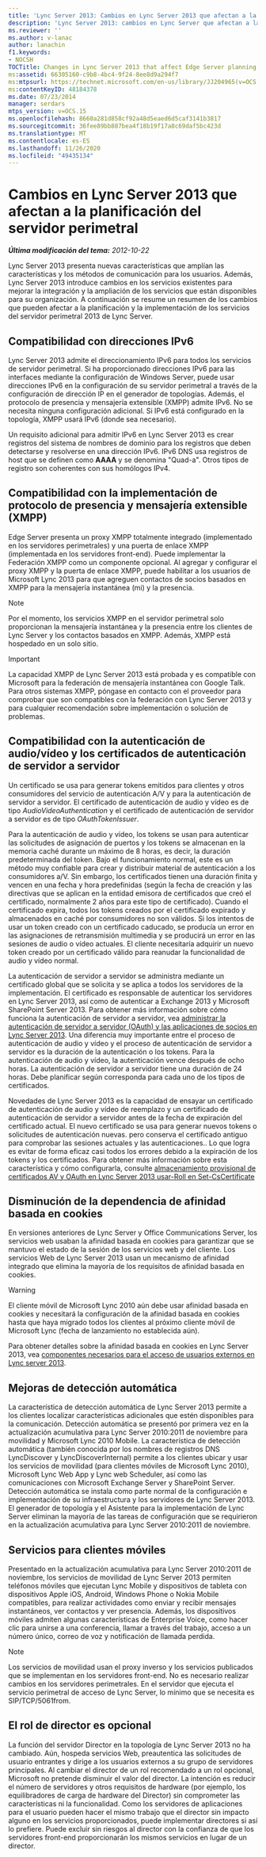 ```yaml
---
title: 'Lync Server 2013: Cambios en Lync Server 2013 que afectan a la planificación del servidor perimetral'
description: 'Lync Server 2013: cambios en Lync Server que afectan a la planeación del servidor perimetral.'
ms.reviewer: ''
ms.author: v-lanac
author: lanachin
f1.keywords:
- NOCSH
TOCTitle: Changes in Lync Server 2013 that affect Edge Server planning
ms:assetid: 66305160-c9b8-4bc4-9f24-8ee8d9a294f7
ms:mtpsurl: https://technet.microsoft.com/en-us/library/JJ204965(v=OCS.15)
ms:contentKeyID: 48184378
ms.date: 07/23/2014
manager: serdars
mtps_version: v=OCS.15
ms.openlocfilehash: 8660a281d858cf92a48d5eaed6d5caf3141b3817
ms.sourcegitcommit: 36fee89bb887bea4f18b19f17a8c69daf5bc423d
ms.translationtype: MT
ms.contentlocale: es-ES
ms.lasthandoff: 11/26/2020
ms.locfileid: "49435134"
---
```

# <a name="changes-in-lync-server-2013-that-affect-edge-server-planning"></a>Cambios en Lync Server 2013 que afectan a la planificación del servidor perimetral

<div data-xmlns="http://www.w3.org/1999/xhtml">

<div class="topic" data-xmlns="http://www.w3.org/1999/xhtml" data-msxsl="urn:schemas-microsoft-com:xslt" data-cs="https://msdn.microsoft.com/">

<div data-asp="https://msdn2.microsoft.com/asp">



</div>

<div id="mainSection">

<div id="mainBody">

<span> </span>

_**Última modificación del tema:** 2012-10-22_

Lync Server 2013 presenta nuevas características que amplían las características y los métodos de comunicación para los usuarios. Además, Lync Server 2013 introduce cambios en los servicios existentes para mejorar la integración y la ampliación de los servicios que están disponibles para su organización. A continuación se resume un resumen de los cambios que pueden afectar a la planificación y la implementación de los servicios del servidor perimetral 2013 de Lync Server.

<div>

## <a name="support-for-ipv6-addressing"></a>Compatibilidad con direcciones IPv6

Lync Server 2013 admite el direccionamiento IPv6 para todos los servicios de servidor perimetral. Si ha proporcionado direcciones IPv6 para las interfaces mediante la configuración de Windows Server, puede usar direcciones IPv6 en la configuración de su servidor perimetral a través de la configuración de dirección IP en el generador de topologías. Además, el protocolo de presencia y mensajería extensible (XMPP) admite IPv6. No se necesita ninguna configuración adicional. Si IPv6 está configurado en la topología, XMPP usará IPv6 (donde sea necesario).

Un requisito adicional para admitir IPv6 en Lync Server 2013 es crear registros del sistema de nombres de dominio para los registros que deben detectarse y resolverse en una dirección IPv6. IPv6 DNS usa registros de host que se definen como **AAAA** y se denomina "Quad-a". Otros tipos de registro son coherentes con sus homólogos IPv4.

</div>

<div>

## <a name="support-for-extensible-messaging-and-presence-protocol-xmpp-deployment"></a>Compatibilidad con la implementación de protocolo de presencia y mensajería extensible (XMPP)

Edge Server presenta un proxy XMPP totalmente integrado (implementado en los servidores perimetrales) y una puerta de enlace XMPP (implementada en los servidores front-end). Puede implementar la Federación XMPP como un componente opcional. Al agregar y configurar el proxy XMPP y la puerta de enlace XMPP, puede habilitar a los usuarios de Microsoft Lync 2013 para que agreguen contactos de socios basados en XMPP para la mensajería instantánea (mi) y la presencia.

<div>


> [!NOTE]  
> Por el momento, los servicios XMPP en el servidor perimetral solo proporcionan la mensajería instantánea y la presencia entre los clientes de Lync Server y los contactos basados en XMPP. Además, XMPP está hospedado en un solo sitio.



</div>

<div>


> [!IMPORTANT]  
> La capacidad XMPP de Lync Server 2013 está probada y es compatible con Microsoft para la federación de mensajería instantánea con Google Talk. Para otros sistemas XMPP, póngase en contacto con el proveedor para comprobar que son compatibles con la federación con Lync Server 2013 y para cualquier recomendación sobre implementación o solución de problemas.



</div>

</div>

<div>

## <a name="support-for-rolling-audiovideo-authentication-and-server-to-server-authentication-certificates"></a>Compatibilidad con la autenticación de audio/vídeo y los certificados de autenticación de servidor a servidor

Un certificado se usa para generar tokens emitidos para clientes y otros consumidores del servicio de autenticación A/V y para la autenticación de servidor a servidor. El certificado de autenticación de audio y vídeo es de tipo *AudioVideoAuthentication* y el certificado de autenticación de servidor a servidor es de tipo *OAuthTokenIssuer*.

Para la autenticación de audio y vídeo, los tokens se usan para autenticar las solicitudes de asignación de puertos y los tokens se almacenan en la memoria caché durante un máximo de 8 horas, es decir, la duración predeterminada del token. Bajo el funcionamiento normal, este es un método muy confiable para crear y distribuir material de autenticación a los consumidores a/V. Sin embargo, los certificados tienen una duración finita y vencen en una fecha y hora predefinidas (según la fecha de creación y las directivas que se aplican en la entidad emisora de certificados que creó el certificado, normalmente 2 años para este tipo de certificado). Cuando el certificado expira, todos los tokens creados por el certificado expirado y almacenados en caché por consumidores no son válidos. Si los intentos de usar un token creado con un certificado caducado, se producía un error en las asignaciones de retransmisión multimedia y se producirá un error en las sesiones de audio o vídeo actuales. El cliente necesitaría adquirir un nuevo token creado por un certificado válido para reanudar la funcionalidad de audio y vídeo normal.

La autenticación de servidor a servidor se administra mediante un certificado global que se solicita y se aplica a todos los servidores de la implementación. El certificado es responsable de autenticar los servidores en Lync Server 2013, así como de autenticar a Exchange 2013 y Microsoft SharePoint Server 2013. Para obtener más información sobre cómo funciona la autenticación de servidor a servidor, vea [administrar la autenticación de servidor a servidor (OAuth) y las aplicaciones de socios en Lync Server 2013](lync-server-2013-managing-server-to-server-authentication-oauth-and-partner-applications.md). Una diferencia muy importante entre el proceso de autenticación de audio y vídeo y el proceso de autenticación de servidor a servidor es la duración de la autenticación o los tokens. Para la autenticación de audio y vídeo, la autenticación vence después de ocho horas. La autenticación de servidor a servidor tiene una duración de 24 horas. Debe planificar según corresponda para cada uno de los tipos de certificados.

Novedades de Lync Server 2013 es la capacidad de ensayar un certificado de autenticación de audio y vídeo de reemplazo y un certificado de autenticación de servidor a servidor antes de la fecha de expiración del certificado actual. El nuevo certificado se usa para generar nuevos tokens o solicitudes de autenticación nuevas. pero conserva el certificado antiguo para comprobar las sesiones actuales y las autenticaciones.. Lo que logra es evitar de forma eficaz casi todos los errores debido a la expiración de los tokens y los certificados. Para obtener más información sobre esta característica y cómo configurarla, consulte [almacenamiento provisional de certificados AV y OAuth en Lync Server 2013 usar-Roll en Set-CsCertificate](lync-server-2013-staging-av-and-oauth-certificates-using-roll-in-https://docs.microsoft.com/powershell/module/skype/Set-CsCertificate)

</div>

<div>

## <a name="reduced-reliance-on-cookie-based-affinity"></a>Disminución de la dependencia de afinidad basada en cookies

En versiones anteriores de Lync Server y Office Communications Server, los servicios web usaban la afinidad basada en cookies para garantizar que se mantuvo el estado de la sesión de los servicios web y del cliente. Los servicios Web de Lync Server 2013 usan un mecanismo de afinidad integrado que elimina la mayoría de los requisitos de afinidad basada en cookies.

<div>


> [!WARNING]  
> El cliente móvil de Microsoft Lync 2010 aún debe usar afinidad basada en cookies y necesitará la configuración de la afinidad basada en cookies hasta que haya migrado todos los clientes al próximo cliente móvil de Microsoft Lync (fecha de lanzamiento no establecida aún).



</div>

Para obtener detalles sobre la afinidad basada en cookies en Lync Server 2013, vea [componentes necesarios para el acceso de usuarios externos en Lync server 2013](lync-server-2013-components-required-for-external-user-access.md).

</div>

<div>

## <a name="autodiscover-enhancements"></a>Mejoras de detección automática

La característica de detección automática de Lync Server 2013 permite a los clientes localizar características adicionales que estén disponibles para la comunicación. Detección automática se presentó por primera vez en la actualización acumulativa para Lync Server 2010:2011 de noviembre para movilidad y Microsoft Lync 2010 Mobile. La característica de detección automática (también conocida por los nombres de registros DNS LyncDiscover y LyncDiscoverInternal) permite a los clientes ubicar y usar los servicios de movilidad (para clientes móviles de Microsoft Lync 2010), Microsoft Lync Web App y Lync web Scheduler, así como las comunicaciones con Microsoft Exchange Server y SharePoint Server. Detección automática se instala como parte normal de la configuración e implementación de su infraestructura y los servidores de Lync Server 2013. El generador de topología y el Asistente para la implementación de Lync Server eliminan la mayoría de las tareas de configuración que se requirieron en la actualización acumulativa para Lync Server 2010:2011 de noviembre.

</div>

<div>

## <a name="services-for-mobile-clients"></a>Servicios para clientes móviles

Presentado en la actualización acumulativa para Lync Server 2010:2011 de noviembre, los servicios de movilidad de Lync Server 2013 permiten teléfonos móviles que ejecutan Lync Mobile y dispositivos de tableta con dispositivos Apple iOS, Android, Windows Phone o Nokia Mobile compatibles, para realizar actividades como enviar y recibir mensajes instantáneos, ver contactos y ver presencia. Además, los dispositivos móviles admiten algunas características de Enterprise Voice, como hacer clic para unirse a una conferencia, llamar a través del trabajo, acceso a un número único, correo de voz y notificación de llamada perdida.

<div>


> [!NOTE]  
> Los servicios de movilidad usan el proxy inverso y los servicios publicados que se implementan en los servidores front-end. No es necesario realizar cambios en los servidores perimetrales. En el servidor que ejecuta el servicio perimetral de acceso de Lync Server, lo mínimo que se necesita es SIP/TCP/5061from.



</div>

</div>

<div>

## <a name="director-role-is-optional"></a>El rol de director es opcional

La función del servidor Director en la topología de Lync Server 2013 no ha cambiado. Aún, hospeda servicios Web, preautentica las solicitudes de usuario entrantes y dirige a los usuarios externos a su grupo de servidores principales. Al cambiar el director de un rol recomendado a un rol opcional, Microsoft no pretende disminuir el valor del director. La intención es reducir el número de servidores y otros requisitos de hardware (por ejemplo, los equilibradores de carga de hardware del Director) sin comprometer las características ni la funcionalidad. Como los servidores de aplicaciones para el usuario pueden hacer el mismo trabajo que el director sin impacto alguno en los servicios proporcionados, puede implementar directores si así lo prefiere. Puede excluir sin riesgos al director con la confianza de que los servidores front-end proporcionarán los mismos servicios en lugar de un director.

</div>

</div>

<span> </span>

</div>

</div>

</div>

